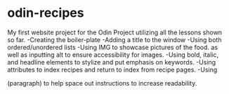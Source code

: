 # odin-recipes
My first website project for the Odin Project utilizing all the lessons shown so far.
-Creating the boiler-plate
-Adding a title to the window
-Using both ordered/unordered lists
-Using IMG to showcase pictures of the food. as well as inputting alt to ensure accessibility for images.
-Using bold, italic, and headline elements to stylize and put emphasis on keywords.
-Using attributes to index recipes and return to index from recipe pages.
-Using <p> (paragraph) to help space out instructions to increase readability.
